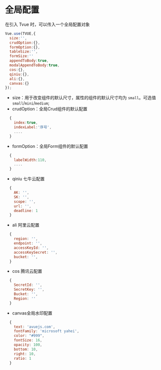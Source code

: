 # 全局配置
在引入 Tvue 时，可以传入一个全局配置对象
``` js
Vue.use(TVUE,{
  size:'',
  crudOption:{},
  formOption:{},
  tableSize:'',
  formSize:''
  appendToBody:true,
  modalAppendToBody:true,
  cos:{},
  qiniu:{},
  ali:{},
  canvas:{}
});
```

- size：用于改变组件的默认尺寸，属性的组件的默认尺寸均为 `small`。可选值`small`/`mini`/`medium`;
- crudOption：全局Crud组件的默认配置
``` js
  {
    index:true,
    indexLabel:'序号',
    ....
  }
```
- formOption：全局Form组件的默认配置
``` js
  {
    labelWidth:110,
    ....
  }
```
- qiniu 七牛云配置
``` js
  {
    AK: '',
    SK: '',
    scope: '',
    url: '',
    deadline: 1
  }
```
- ali 阿里云配置
``` js
  {
    region: '',
    endpoint: '',
    accessKeyId: '',
    accessKeySecret: '',
    bucket: '',
  }
```
- cos 腾讯云配置
``` js
  {
    SecretId: '',
    SecretKey: '',
    Bucket: '',
    Region: ''
  }
```
- canvas全局水印配置
``` js
  {
    text: 'avuejs.com',
    fontFamily: 'microsoft yahei',
    color: "#999",
    fontSize: 16,
    opacity: 100,
    bottom: 10,
    right: 10,
    ratio: 1
  }
```